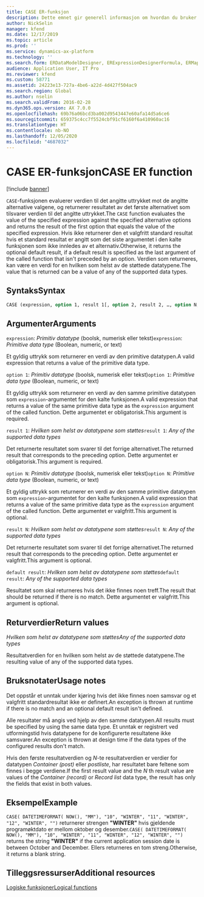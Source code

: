 ```yaml
---
title: CASE ER-funksjon
description: Dette emnet gir generell informasjon om hvordan du bruker ER-funksjonen CASE
author: NickSelin
manager: kfend
ms.date: 12/17/2019
ms.topic: article
ms.prod: ''
ms.service: dynamics-ax-platform
ms.technology: ''
ms.search.form: ERDataModelDesigner, ERExpressionDesignerFormula, ERMappedFormatDesigner, ERModelMappingDesigner
audience: Application User, IT Pro
ms.reviewer: kfend
ms.custom: 58771
ms.assetid: 24223e13-727a-4be6-a22d-4d427f504ac9
ms.search.region: Global
ms.author: nselin
ms.search.validFrom: 2016-02-28
ms.dyn365.ops.version: AX 7.0.0
ms.openlocfilehash: 69b76a06bcd3ba002d9543447e60afa14d5a6ce6
ms.sourcegitcommit: 659375c4cc7f5524cbf91cf6160f6a410960ac16
ms.translationtype: HT
ms.contentlocale: nb-NO
ms.lasthandoff: 12/05/2020
ms.locfileid: "4687032"
---
```

# <a name="case-er-function"></a><span data-ttu-id="65e28-103">CASE ER-funksjon</span><span class="sxs-lookup"><span data-stu-id="65e28-103">CASE ER function</span></span>

[!include [banner](../includes/banner.md)]

<span data-ttu-id="65e28-104">`CASE`-funksjonen evaluerer verdien til det angitte uttrykket mot de angitte alternative valgene, og returnerer resultatet av det første alternativet som tilsvarer verdien til det angitte uttrykket.</span><span class="sxs-lookup"><span data-stu-id="65e28-104">The `CASE` function evaluates the value of the specified expression against the specified alternative options and returns the result of the first option that equals the value of the specified expression.</span></span> <span data-ttu-id="65e28-105">Hvis ikke returnerer den et valgfritt standard resultat hvis et standard resultat er angitt som det siste argumentet i den kalte funksjonen som ikke innledes av et alternativ.</span><span class="sxs-lookup"><span data-stu-id="65e28-105">Otherwise, it returns the optional default result, if a default result is specified as the last argument of the called function that isn't preceded by an option.</span></span> <span data-ttu-id="65e28-106">Verdien som returneres, kan være en verdi for en hvilken som helst av de støttede datatypene.</span><span class="sxs-lookup"><span data-stu-id="65e28-106">The value that is returned can be a value of any of the supported data types.</span></span>

## <a name="syntax"></a><span data-ttu-id="65e28-107">Syntaks</span><span class="sxs-lookup"><span data-stu-id="65e28-107">Syntax</span></span>

```vb
CASE (expression, option 1, result 1[, option 2, result 2, …, option N, result N, default result])
```

## <a name="arguments"></a><span data-ttu-id="65e28-108">Argumenter</span><span class="sxs-lookup"><span data-stu-id="65e28-108">Arguments</span></span>

<span data-ttu-id="65e28-109">`expression`: *Primitiv datatype* (boolsk, numerisk eller tekst)</span><span class="sxs-lookup"><span data-stu-id="65e28-109">`expression`: *Primitive data type* (Boolean, numeric, or text)</span></span>

<span data-ttu-id="65e28-110">Et gyldig uttrykk som returnerer en verdi av den primitive datatypen.</span><span class="sxs-lookup"><span data-stu-id="65e28-110">A valid expression that returns a value of the primitive data type.</span></span>

<span data-ttu-id="65e28-111">`option 1`: *Primitiv datatype* (boolsk, numerisk eller tekst)</span><span class="sxs-lookup"><span data-stu-id="65e28-111">`option 1`: *Primitive data type* (Boolean, numeric, or text)</span></span>

<span data-ttu-id="65e28-112">Et gyldig uttrykk som returnerer en verdi av den samme primitive datatypen som `expression`-argumentet for den kalte funksjonen.</span><span class="sxs-lookup"><span data-stu-id="65e28-112">A valid expression that returns a value of the same primitive data type as the `expression` argument of the called function.</span></span> <span data-ttu-id="65e28-113">Dette argumentet er obligatorisk.</span><span class="sxs-lookup"><span data-stu-id="65e28-113">This argument is required.</span></span>

<span data-ttu-id="65e28-114">`result 1`: *Hvilken som helst av datatypene som støttes*</span><span class="sxs-lookup"><span data-stu-id="65e28-114">`result 1`: *Any of the supported data types*</span></span>

<span data-ttu-id="65e28-115">Det returnerte resultatet som svarer til det forrige alternativet.</span><span class="sxs-lookup"><span data-stu-id="65e28-115">The returned result that corresponds to the preceding option.</span></span> <span data-ttu-id="65e28-116">Dette argumentet er obligatorisk.</span><span class="sxs-lookup"><span data-stu-id="65e28-116">This argument is required.</span></span>

<span data-ttu-id="65e28-117">`option N`: *Primitiv datatype* (boolsk, numerisk eller tekst)</span><span class="sxs-lookup"><span data-stu-id="65e28-117">`option N`: *Primitive data type* (Boolean, numeric, or text)</span></span>

<span data-ttu-id="65e28-118">Et gyldig uttrykk som returnerer en verdi av den samme primitive datatypen som `expression`-argumentet for den kalte funksjonen.</span><span class="sxs-lookup"><span data-stu-id="65e28-118">A valid expression that returns a value of the same primitive data type as the `expression` argument of the called function.</span></span> <span data-ttu-id="65e28-119">Dette argumentet er valgfritt.</span><span class="sxs-lookup"><span data-stu-id="65e28-119">This argument is optional.</span></span>

<span data-ttu-id="65e28-120">`result N`: *Hvilken som helst av datatypene som støttes*</span><span class="sxs-lookup"><span data-stu-id="65e28-120">`result N`: *Any of the supported data types*</span></span>

<span data-ttu-id="65e28-121">Det returnerte resultatet som svarer til det forrige alternativet.</span><span class="sxs-lookup"><span data-stu-id="65e28-121">The returned result that corresponds to the preceding option.</span></span> <span data-ttu-id="65e28-122">Dette argumentet er valgfritt.</span><span class="sxs-lookup"><span data-stu-id="65e28-122">This argument is optional.</span></span>

<span data-ttu-id="65e28-123">`default result`: *Hvilken som helst av datatypene som støttes*</span><span class="sxs-lookup"><span data-stu-id="65e28-123">`default result`: *Any of the supported data types*</span></span>

<span data-ttu-id="65e28-124">Resultatet som skal returneres hvis det ikke finnes noen treff.</span><span class="sxs-lookup"><span data-stu-id="65e28-124">The result that should be returned if there is no match.</span></span> <span data-ttu-id="65e28-125">Dette argumentet er valgfritt.</span><span class="sxs-lookup"><span data-stu-id="65e28-125">This argument is optional.</span></span>

## <a name="return-values"></a><span data-ttu-id="65e28-126">Returverdier</span><span class="sxs-lookup"><span data-stu-id="65e28-126">Return values</span></span>

<span data-ttu-id="65e28-127">*Hvilken som helst av datatypene som støttes*</span><span class="sxs-lookup"><span data-stu-id="65e28-127">*Any of the supported data types*</span></span>

<span data-ttu-id="65e28-128">Resultatverdien for en hvilken som helst av de støttede datatypene.</span><span class="sxs-lookup"><span data-stu-id="65e28-128">The resulting value of any of the supported data types.</span></span>

## <a name="usage-notes"></a><span data-ttu-id="65e28-129">Bruksnotater</span><span class="sxs-lookup"><span data-stu-id="65e28-129">Usage notes</span></span>

<span data-ttu-id="65e28-130">Det oppstår et unntak under kjøring hvis det ikke finnes noen samsvar og et valgfritt standardresultat ikke er definert.</span><span class="sxs-lookup"><span data-stu-id="65e28-130">An exception is thrown at runtime if there is no match and an optional default result isn't defined.</span></span>

<span data-ttu-id="65e28-131">Alle resultater må angis ved hjelp av den samme datatypen.</span><span class="sxs-lookup"><span data-stu-id="65e28-131">All results must be specified by using the same data type.</span></span> <span data-ttu-id="65e28-132">Et unntak er registrert ved utformingstid hvis datatypene for de konfigurerte resultatene ikke samsvarer.</span><span class="sxs-lookup"><span data-stu-id="65e28-132">An exception is thrown at design time if the data types of the configured results don't match.</span></span>

<span data-ttu-id="65e28-133">Hvis den første resultatverdien og *N*-te resultatverdien er verdier for datatypen *Container (post)* eller *postliste*, har resultatet bare feltene som finnes i begge verdiene.</span><span class="sxs-lookup"><span data-stu-id="65e28-133">If the first result value and the *N* th result value are values of the *Container (record)* or *Record list* data type, the result has only the fields that exist in both values.</span></span>

## <a name="example"></a><span data-ttu-id="65e28-134">Eksempel</span><span class="sxs-lookup"><span data-stu-id="65e28-134">Example</span></span>

<span data-ttu-id="65e28-135">`CASE( DATETIMEFORMAT( NOW(), "MM"), "10", "WINTER", "11", "WINTER", "12", "WINTER", "")` returnerer strengen **"WINTER"** hvis gjeldende programøktdato er mellom oktober og desember.</span><span class="sxs-lookup"><span data-stu-id="65e28-135">`CASE( DATETIMEFORMAT( NOW(), "MM"), "10", "WINTER", "11", "WINTER", "12", "WINTER", "")` returns the string **"WINTER"** if the current application session date is between October and December.</span></span> <span data-ttu-id="65e28-136">Ellers returneres en tom streng.</span><span class="sxs-lookup"><span data-stu-id="65e28-136">Otherwise, it returns a blank string.</span></span>

## <a name="additional-resources"></a><span data-ttu-id="65e28-137">Tilleggsressurser</span><span class="sxs-lookup"><span data-stu-id="65e28-137">Additional resources</span></span>

[<span data-ttu-id="65e28-138">Logiske funksjoner</span><span class="sxs-lookup"><span data-stu-id="65e28-138">Logical functions</span></span>](er-functions-category-logical.md)
